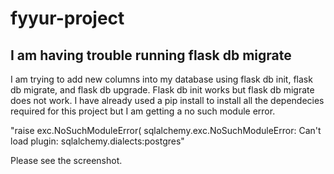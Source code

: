 # fyyur-project

## I am having trouble running flask db migrate
I am trying to add new columns into my database using flask db init, flask db migrate, and flask db upgrade. Flask db init works but flask db migrate does not work.
I have already used a pip install to install all the dependecies required for this project but I am getting a no such module error.
 
 "raise exc.NoSuchModuleError(
sqlalchemy.exc.NoSuchModuleError: Can't load plugin: sqlalchemy.dialects:postgres"

Please see the screenshot.



